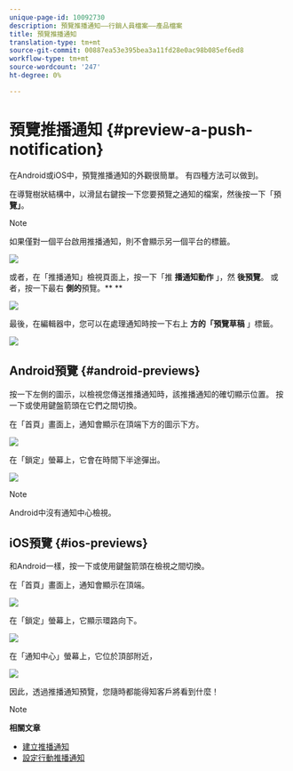 ```yaml
---
unique-page-id: 10092730
description: 預覽推播通知——行銷人員檔案——產品檔案
title: 預覽推播通知
translation-type: tm+mt
source-git-commit: 00887ea53e395bea3a11fd28e0ac98b085ef6ed8
workflow-type: tm+mt
source-wordcount: '247'
ht-degree: 0%

---
```



# 預覽推播通知 {#preview-a-push-notification}

在Android或iOS中，預覽推播通知的外觀很簡單。 有四種方法可以做到。

在導覽樹狀結構中，以滑鼠右鍵按一下您要預覽之通知的檔案，然後按一下「預 **覽」**。

>[!NOTE]
>
>如果僅對一個平台啟用推播通知，則不會顯示另一個平台的標籤。

![](assets/image2015-9-4-9-3a52-3a27.png)

或者，在「推播通知」檢視頁面上，按一下「推 **播通知動作** 」，然 **後預覽**。 或者，按一下最右 **側的**預覽。** **

![](assets/image2015-9-4-10-3a53-3a28.png)

最後，在編輯器中，您可以在處理通知時按一下右上 **方的「預覽草稿** 」標籤。

![](assets/image2015-9-14-15-3a55-3a26.png)

## Android預覽 {#android-previews}

按一下左側的圖示，以檢視您傳送推播通知時，該推播通知的確切顯示位置。 按一下或使用鍵盤箭頭在它們之間切換。

在「首頁」畫面上，通知會顯示在頂端下方的圖示下方。

![](assets/image2015-9-17-16-3a57-3a0.png)

在「鎖定」螢幕上，它會在時間下半途彈出。

![](assets/image2015-9-17-16-3a58-3a47.png)

>[!NOTE]
>
>Android中沒有通知中心檢視。

## iOS預覽 {#ios-previews}

和Android一樣，按一下或使用鍵盤箭頭在檢視之間切換。

在「首頁」畫面上，通知會顯示在頂端。

![](assets/image2015-9-17-17-3a0-3a28.png)

在「鎖定」螢幕上，它顯示環路向下。

![](assets/image2015-9-17-17-3a2-3a1.png)

在「通知中心」螢幕上，它位於頂部附近，

![](assets/image2015-9-17-17-3a3-3a15.png)

因此，透過推播通知預覽，您隨時都能得知客戶將看到什麼！

>[!NOTE]
>
>**相關文章**
>
>* [建立推播通知](create-a-push-notification.md)
>* [設定行動推播通知](configure-mobile-push-notification.md)

>



